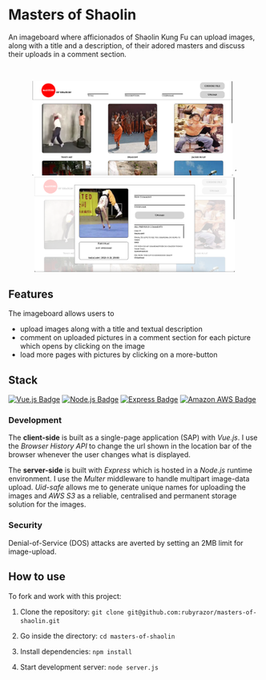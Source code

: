 # Masters of Shaolin

An imageboard where afficionados of Shaolin Kung Fu can upload images, along with a title and a description, of their adored masters and discuss their uploads in a comment section.

</br>

<p align="center">
<img src="/readme-material/landing-page.png" width="400"  alt="Landing page">
´<img src="/readme-material/modal.png" width="400" alt="Comment section">
</p>

## Features

The imageboard allows users to

-   upload images along with a title and textual description
-   comment on uploaded pictures in a comment section for each picture which opens by clicking on the image
-   load more pages with pictures by clicking on a more-button

## Stack

[![Vue.js Badge](https://img.shields.io/badge/-Vue.js-4FC08D?style=for-the-badge&labelColor=302d2d&logo=vue.js&logoColor=4FC08D)](#)
[![Node.js Badge](https://img.shields.io/badge/-Node.js-3C873A?style=for-the-badge&labelColor=302d2d&logo=node.js&logoColor=3C873A)](#)
[![Express Badge](https://img.shields.io/badge/-Express-000000?style=for-the-badge&labelColor=f7efef&logo=express&logoColor=000000)](#)
[![Amazon AWS Badge](https://img.shields.io/badge/-Amazon%20AWS-232F3E?style=for-the-badge&labelColor=white&logo=amazon%20aws&logoColor=232F3E)](#)

### Development

The **client-side** is built as a single-page application (SAP) with _Vue.js_. I use the _Browser History API_ to change the url shown in the location bar of the browser whenever the user changes what is displayed.

The **server-side** is built with _Express_ which is hosted in a _Node.js_ runtime environment. I use the _Multer_ middleware to handle multipart image-data upload. _Uid-safe_ allows me to generate unique names for uploading the images and _AWS S3_ as a reliable, centralised and permanent storage solution for the images.

### Security

Denial-of-Service (DOS) attacks are averted by setting an 2MB limit for image-upload.

## How to use

To fork and work with this project:

1. Clone the repository: `git clone git@github.com:rubyrazor/masters-of-shaolin.git`

2. Go inside the directory: `cd masters-of-shaolin`

3. Install dependencies: `npm install`

4. Start development server: `node server.js`
